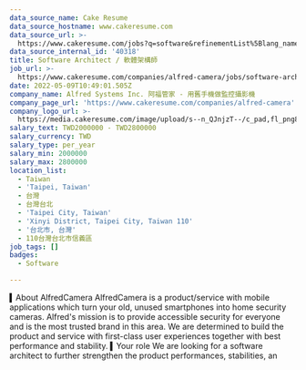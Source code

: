 ```yaml
---
data_source_name: Cake Resume
data_source_hostname: www.cakeresume.com
data_source_url: >-
  https://www.cakeresume.com/jobs?q=software&refinementList%5Blang_name%5D%5B0%5D=English&refinementList%5Bsalary_type%5D=per_year&range%5Bsalary_range%5D%5Bmin%5D=1000000&page=2
data_source_internal_id: '40318'
title: Software Architect / 軟體架構師
job_url: >-
  https://www.cakeresume.com/companies/alfred-camera/jobs/software-architect-software-architect-307adb
date: 2022-05-09T10:49:01.505Z
company_name: Alfred Systems Inc. 阿福管家 - 用舊手機做監控攝影機
company_page_url: 'https://www.cakeresume.com/companies/alfred-camera'
company_logo_url: >-
  https://media.cakeresume.com/image/upload/s--n_QJnjzT--/c_pad,fl_png8,h_200,w_200/v1554089402/cppg0al2quvgccj8j6py.png
salary_text: TWD2000000 - TWD2800000
salary_currency: TWD
salary_type: per_year
salary_min: 2000000
salary_max: 2800000
location_list:
  - Taiwan
  - 'Taipei, Taiwan'
  - 台灣
  - 台灣台北
  - 'Taipei City, Taiwan'
  - 'Xinyi District, Taipei City, Taiwan 110'
  - '台北市, 台灣'
  - 110台灣台北市信義區
job_tags: []
badges:
  - Software

---
```


▍About AlfredCamera AlfredCamera is a product/service with mobile applications which turn your old, unused smartphones into home security cameras. Alfred's mission is to provide accessible security for everyone and is the most trusted brand in this area. We are determined to build the product and service with first-class user experiences together with best performance and stability. ▍Your role We are looking for a software architect to further strengthen the product performances, stabilities, an